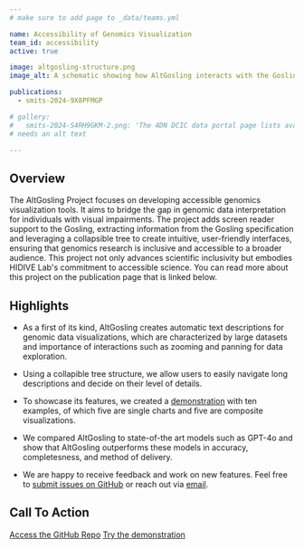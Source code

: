 ```yaml
---
# make sure to add page to _data/teams.yml

name: Accessibility of Genomics Visualization
team_id: accessibility
active: true

image: altgosling-structure.png
image_alt: A schematic showing how AltGosling interacts with the Gosling Spec and Gosling.js to construct alt text, long descriptions, and Tree-structured descriptions from Gosling Spec features and Gosling Renderer data.

publications:
  - smits-2024-9X8PFMGP

# gallery:
#   smits-2024-S4RH9GKM-2.png: 'The 4DN DCIC data portal page lists available datasets and their associated metadata'
# needs an alt text

---
```


## Overview

The AltGosling Project focuses on developing accessible genomics visualization tools. It aims to bridge the gap in genomic data interpretation for individuals with visual impairments. The project adds screen reader support to the Gosling, extracting information from the Gosling specification and leveraging a collapsible tree to create intuitive, user-friendly interfaces, ensuring that genomics research is inclusive and accessible to a broader audience. This project not only advances scientific inclusivity but embodies HIDIVE Lab's commitment to accessible science. You can read more about this project on the publication page that is linked below.

## Highlights
- As a first of its kind, AltGosling creates automatic text descriptions for genomic data visualizations, which are characterized by large datasets and importance of interactions such as zooming and panning for data exploration. 

- Using a collapible tree structure, we allow users to easily navigate long descriptions and decide on their level of details.

- To showcase its features, we created a [demonstration](https://gosling-lang.github.io/altgosling/) with ten examples, of which five are single charts and five are composite visualizations. 

- We compared AltGosling to state-of-the art models such as GPT-4o and show that AltGosling outperforms these models in accuracy, completesness, and method of delivery.

- We are happy to receive feedback and work on new features. Feel free to [submit issues on GitHub](https://github.com/gosling-lang/altgosling/issues) or reach out via [email](mailto:nils@hms.harvard.edu).

## Call To Action

[Access the GitHub Repo](https://github.com/gosling-lang/altgosling)
[Try the demonstration](https://gosling-lang.github.io/altgosling/)